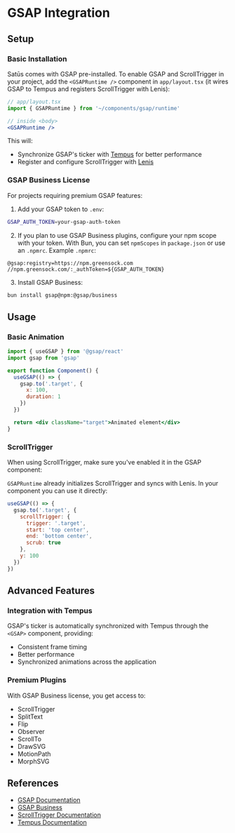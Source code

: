 # GSAP Integration

## Setup

### Basic Installation
Satūs comes with GSAP pre-installed. To enable GSAP and ScrollTrigger in your project, add the `<GSAPRuntime />` component in `app/layout.tsx` (it wires GSAP to Tempus and registers ScrollTrigger with Lenis):

```jsx
// app/layout.tsx
import { GSAPRuntime } from '~/components/gsap/runtime'

// inside <body>
<GSAPRuntime />
```

This will:
- Synchronize GSAP's ticker with [Tempus](https://www.npmjs.com/package/tempus) for better performance
- Register and configure ScrollTrigger with [Lenis](https://www.npmjs.com/package/lenis)

### GSAP Business License
For projects requiring premium GSAP features:

1. Add your GSAP token to `.env`:
```bash
GSAP_AUTH_TOKEN=your-gsap-auth-token
```

2. If you plan to use GSAP Business plugins, configure your npm scope with your token. With Bun, you can set `npmScopes` in `package.json` or use an `.npmrc`. Example `.npmrc`:
```
@gsap:registry=https://npm.greensock.com
//npm.greensock.com/:_authToken=${GSAP_AUTH_TOKEN}
```

3. Install GSAP Business:
```bash
bun install gsap@npm:@gsap/business
```

## Usage

### Basic Animation
```jsx
import { useGSAP } from '@gsap/react'
import gsap from 'gsap'

export function Component() {
  useGSAP(() => {
    gsap.to('.target', {
      x: 100,
      duration: 1
    })
  })

  return <div className="target">Animated element</div>
}
```

### ScrollTrigger
When using ScrollTrigger, make sure you've enabled it in the GSAP component:

`GSAPRuntime` already initializes ScrollTrigger and syncs with Lenis. In your component you can use it directly:

```jsx
useGSAP(() => {
  gsap.to('.target', {
    scrollTrigger: {
      trigger: '.target',
      start: 'top center',
      end: 'bottom center',
      scrub: true
    },
    y: 100
  })
})
```

## Advanced Features

### Integration with Tempus
GSAP's ticker is automatically synchronized with Tempus through the `<GSAP>` component, providing:
- Consistent frame timing
- Better performance
- Synchronized animations across the application

### Premium Plugins
With GSAP Business license, you get access to:
- ScrollTrigger
- SplitText
- Flip
- Observer
- ScrollTo
- DrawSVG
- MotionPath
- MorphSVG

## References
- [GSAP Documentation](https://gsap.com/docs/v3/)
- [GSAP Business](https://gsap.com/pricing/)
- [ScrollTrigger Documentation](https://gsap.com/docs/v3/Plugins/ScrollTrigger/)
- [Tempus Documentation](https://www.npmjs.com/package/tempus)
